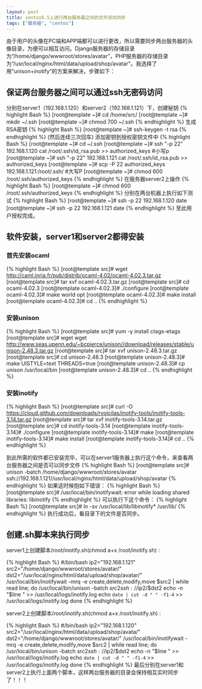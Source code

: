 ```yaml
---
layout: post
title: centos6.5上进行两台服务器之间的文件双向同步
tags: ["服务器", "centos"]
---
```


  由于用户的头像在PC端和APP端都可以进行更改，所以需要同步两台服务器的头像目录，为便可以相互访问。Django服务器的存储目录为“/home/django/wwwroot/stores/avatar”，PHP服务器的存储目录为“/usr/local/nginx/html/data/upload/shop/avatar”。我选择了用“unison+inotify”的方案来解决，步骤如下：

## 保证两台服务器之间可以通过ssh无密码访问
分别在server1（192.168.1.120）和server2（192.168.1.121）下，创建秘钥
{% highlight Bash %}
[root@template ~]# cd /home/src/
[root@template ~]# mkdir ~/.ssh
[root@template ~]# chmod 700 ~/.ssh
{% endhighlight %}
生成RSA密钥
{% highlight Bash %}
[root@template ~]# ssh-keygen -t rsa 
{% endhighlight %}
(然后连续三次回车)
添加密钥到授权密钥文件中
{% highlight Bash %}
[root@template ~]# cd ~/.ssh
[root@template ~]# ssh "-p 22" 192.168.1.120 cat /root/.ssh/id_rsa.pub >> authorized_keys  #小写p
[root@template ~]# ssh "-p 22" 192.168.1.121 cat /root/.ssh/id_rsa.pub >> authorized_keys
[root@template ~]# scp  -P 22 authorized_keys 192.168.1.121:/root/.ssh/  #大写P 
[root@template ~]# chmod 600 /root/.ssh/authorized_keys
{% endhighlight %}
在服务器server2上操作
{% highlight Bash %}
[root@template ~]# chmod 600 /root/.ssh/authorized_keys
{% endhighlight %}
分别在两台机器上执行如下测试
{% highlight Bash %}
[root@template ~]# ssh -p 22 192.168.1.120 date
[root@template ~]# ssh -p 22 192.168.1.121 date
{% endhighlight %}
至此用户授权完成。

## 软件安装，server1和server2都得安装

### 首先安装ocaml

{% highlight Bash %}
[root@template src]# wget http://caml.inria.fr/pub/distrib/ocaml-4.02/ocaml-4.02.3.tar.gz
[root@template src]# tar xvf ocaml-4.02.3.tar.gz
[root@template src]# cd ocaml-4.02.3
[root@template ocaml-4.02.3]# ./configure
[root@template ocaml-4.02.3]# make world opt
[root@template ocaml-4.02.3]# make install
[root@template ocaml-4.02.3]# cd ..
{% endhighlight %}

### 安装unison 

{% highlight Bash %}
[root@template src]# yum -y install ctags-etags
[root@template src]# wget wget http://www.seas.upenn.edu/~bcpierce/unison//download/releases/stable/unison-2.48.3.tar.gz
[root@template src]# tar xvf unison-2.48.3.tar.gz
[root@template src]# cd unison-2.48.3
[root@template unison-2.48.3]# make UISTYLE=text THREADS=true
[root@template unison-2.48.3]# cp unison /usr/local/bin
[root@template unison-2.48.3]# cd ..
{% endhighlight %}

### 安装inotify 

{% highlight Bash %}
[root@template src]# curl -O https://cloud.github.com/downloads/rvoicilas/inotify-tools/inotify-tools-3.14.tar.gz
[root@template src]# tar xvf inotify-tools-3.14.tar.gz
[root@template src]# cd inotify-tools-3.14
[root@template inotify-tools-3.14]# ./configure
[root@template inotify-tools-3.14]# make
[root@template inotify-tools-3.14]# make install
[root@template inotify-tools-3.14]# cd ..
{% endhighlight %}

到此所需的软件都已安装完毕，可以在server1服务器上执行这个命令，来查看两台服务器之间是否可以同步文件
{% highlight Bash %}
[root@template src]# unison -batch /home/django/wwwroot/stores/avatar ssh://192.168.1.121//usr/local/nginx/html/data/upload/shop/avatar
{% endhighlight %}
如果这时候抱如下错误：
{% highlight Bash %}
[root@template src]# /usr/local/bin/inotifywait: error while loading shared libraries: libinotify
{% endhighlight %}
可以执行下这个命令： 
{% highlight Bash %}
[root@template src]# ln -sv /usr/local/lib/libinotify* /usr/lib/
{% endhighlight %}
执行成功后，看目录下的文件是否同步。 

## 创建.sh脚本来执行同步

server1上创建脚本/root/inotify.sh(chmod a+x /root/inotify.sh) :

{% highlight Bash %}
#/bin/bash
ip2="192.168.1.121"
src2="/home/django/wwwroot/stores/avatar/"
dst2="/usr/local/nginx/html/data/upload/shop/avatar/"
/usr/local/bin/inotifywait -mrq -e create,delete,modify,move $src2 | while read line; do
/usr/local/bin/unison -batch $src2 ssh://$ip2/$dst2
echo -n "$line " >> /usr/local/logs/inotify.log
echo `date | cut -d " " -f1-4` >> /usr/local/logs/inotify.log
done
{% endhighlight %}

server2上创建脚本/root/inotify.sh(chmod a+x /root/inotify.sh) :

{% highlight Bash %}
#/bin/bash
ip2="192.168.1.120"
src2="/usr/local/nginx/html/data/upload/shop/avata/"
dst2="/home/django/wwwroot/stores/avatar/"
/usr/local/bin/inotifywait -mrq -e create,delete,modify,move $src2 | while read line; do
/usr/local/bin/unison -batch $src2 ssh://$ip2/$dst2
echo -n "$line " >> /usr/local/logs/inotify.log
echo `date | cut -d " " -f1-4` >> /usr/local/logs/inotify.log
done
{% endhighlight %}
最后分别在server1和server2上执行上面两个脚本，这样两台服务器的目录会保持相互实时同步了！！！
